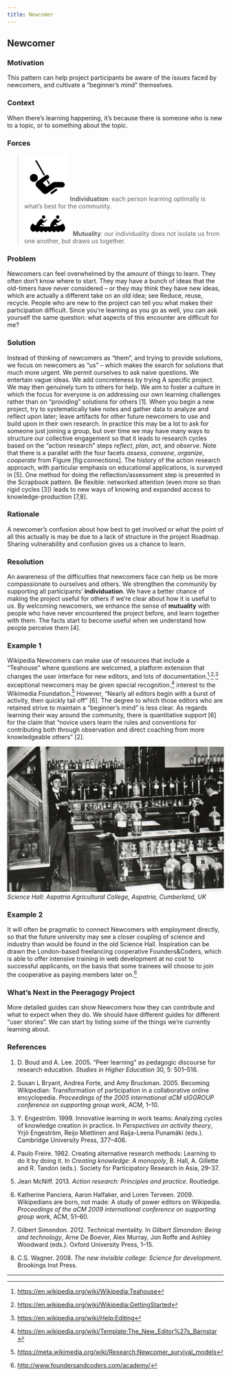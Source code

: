 ```yaml
---
title: Newcomer
---
```


## Newcomer 

### Motivation 

This pattern can help project participants be aware of the issues faced
by newcomers, and cultivate a “beginner’s mind” themselves.

### Context 

When there’s learning happening, it’s because there is someone who is
new to a topic, or to something about the topic.

### Forces 

> ![image](https://raw.githubusercontent.com/Peeragogy/Peeragogy.github.io/master/images/individuation.png) **Individuation**: each person learning optimally is what’s best for the community.  
> ![image](https://raw.githubusercontent.com/Peeragogy/Peeragogy.github.io/master/images/mutuality.png) **Mutuality**: our individuality does not isolate us from one another, but draws us together.

### Problem 

Newcomers can feel overwhelmed by the amount of things to learn. They
often don’t know where to start. They may have a bunch of ideas that the
old-timers have never considered – or they may think they have new
ideas, which are actually a different take on an old idea; see
<span><span>Reduce, reuse, recycle</span></span>. People who are new to
the project can tell you what makes their participation difficult. Since
you’re learning as you go as well, you can ask yourself the same
question: what aspects of this encounter are difficult for me?

### Solution 

Instead of thinking of newcomers as “them”, and trying to provide
solutions, we focus on newcomers as “us” – which makes the search for
solutions that much more urgent. We permit ourselves to ask naive
questions. We entertain vague ideas. We add concreteness by trying
<span><span>A specific project</span></span>. We may then genuinely turn
to others for help. We aim to foster a culture in which the focus for
everyone is on addressing our own learning challenges rather than on
“providing” solutions for others <span class="citation">\[1\]</span>.
When you begin a new project, try to systematically take notes and
gather data to analyze and reflect upon later; leave artifacts for other
future newcomers to use and build upon in their own research. In
practice this may be a lot to ask for someone just joining a group, but
over time we may have many ways to structure our collective engagement
so that it leads to research cycles based on the “action research” steps
*reflect*, *plan*, *act*, and *observe*. Note that there is a parallel
with the four facets *assess*, *convene*, *organize*, *cooperate* from
Figure \[fig:connections\]. The history of the action research approach,
with particular emphasis on educational applications, is surveyed in
<span class="citation">\[5\]</span>. One method for doing the
reflection/assessment step is presented in the
<span><span>Scrapbook</span></span> pattern. Be flexible: networked
attention (even more so than rigid cycles <span
class="citation">\[3\]</span>) leads to new ways of knowing and expanded
access to knowledge-production <span class="citation">\[7,8\]</span>.

### Rationale 

A newcomer’s confusion about how best to get involved or what the point
of all this actually is may be due to a lack of structure in the project
<span><span>Roadmap</span></span>. Sharing vulnerability and confusion
gives us a chance to learn.

### Resolution 

An awareness of the difficulties that newcomers face can help us be more
compassionate to ourselves and others. We strengthen the community by
supporting all participants’ **individuation**. We have a better chance
of making the project useful for others if we’re clear about how it is
useful to *us*. By welcoming newcomers, we enhance the sense of
**mutuality** with people who have never encountered the project before,
and learn together with them. The facts start to become useful when we
understand how people perceive them <span class="citation">\[4\]</span>.

### Example 1 

Wikipedia <span><span>Newcomers</span></span> can make use of resources
that include a “Teahouse” where questions are welcomed, a platform
extension that changes the user interface for new editors, and lots of
documentation.[^fn1]<sup>,</sup>[^fn2]<sup>,</sup>[^fn3]
exceptional newcomers may be given special
recognition.[^fn4]
interest to the Wikimedia Foundation.[^fn5]
However, “Nearly all editors begin with a burst of activity, then
quickly tail off” <span class="citation">\[6\]</span>. The degree to
which those editors who are retained strive to maintain a “beginner’s
mind” is less clear. As regards learning their way around the community,
there is quantitative support <span class="citation">\[6\]</span> for
the claim that “novice users learn the rules and conventions for
contributing both through observation and direct coaching from more
knowledgeable others” <span class="citation">\[2\]</span>.

![image](https://raw.githubusercontent.com/Peeragogy/Peeragogy.github.io/master/images/The_Science_Laboratory.jpg)  
*Science Hall: Aspatria Agricultural College, Aspatria, Cumberland, UK*

### Example 2 

It will often be pragmatic to connect
<span><span>Newcomers</span></span> with employment directly, so that
the future university may see a closer coupling of science and industry
than would be found in the old Science Hall. Inspiration can be drawn the London-based
freelancing cooperative Founders&Coders, which is able to offer
intensive training in web development at no cost to successful
applicants, on the basis that some trainees will choose to join the
cooperative as paying members later on.[^fn6]

### What’s Next in the Peeragogy Project

More detailed guides can show <span><span>Newcomers</span></span> how
they can contribute and what to expect when they do. We should have
different guides for different “user stories”. We can start by listing
some of the things we’re currently learning about.

### References

1. D. Boud and A. Lee. 2005. “Peer learning” as pedagogic discourse for research education. *Studies in Higher Education* 30, 5: 501–516.

2. Susan L Bryant, Andrea Forte, and Amy Bruckman. 2005. Becoming Wikipedian: Transformation of participation in a collaborative online encyclopedia. *Proceedings of the 2005 international aCM sIGGROUP conference on supporting group work*, ACM, 1–10.

3. Y. Engeström. 1999. Innovative learning in work teams: Analyzing cycles of knowledge creation in practice. In *Perspectives on activity theory*, Yrjö Engeström, Reijo Miettinen and Raija-Leena Punamäki (eds.). Cambridge University Press, 377–406.

4. Paulo Freire. 1982. Creating alternative research methods: Learning to do it by doing it. In *Creating knowledge: A monopoly*, B. Hall, A. Gillette and R. Tandon (eds.). Society for Participatory Research in Asia, 29–37.

5. Jean McNiff. 2013. *Action research: Principles and practice*. Routledge.

6. Katherine Panciera, Aaron Halfaker, and Loren Terveen. 2009. Wikipedians are born, not made: A study of power editors on Wikipedia. *Proceedings of the aCM 2009 international conference on supporting group work*, ACM, 51–60.

7. Gilbert Simondon. 2012. Technical mentality. In *Gilbert Simondon: Being and technology*, Arne De Boever, Alex Murray, Jon Roffe and Ashley Woodward (eds.). Oxford University Press, 1–15.

8. C.S. Wagner. 2008. *The new invisible college: Science for development*. Brookings Inst Press.

------------------------------------------------------------------------

[^fn1]: <https://en.wikipedia.org/wiki/Wikipedia:Teahouse>

[^fn2]: <https://en.wikipedia.org/wiki/Wikipedia:GettingStarted>

[^fn3]: <https://en.wikipedia.org/wiki/Help:Editing>

[^fn4]: <https://en.wikipedia.org/wiki/Template:The_New_Editor%27s_Barnstar>

[^fn5]: <https://meta.wikimedia.org/wiki/Research:Newcomer_survival_models>

[^fn6]: <http://www.foundersandcoders.com/academy/>
